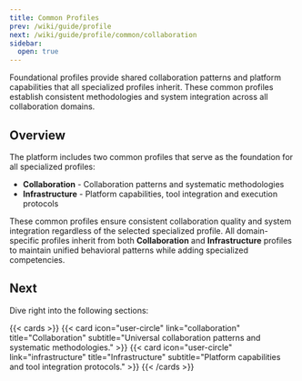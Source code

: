 ```yaml
---
title: Common Profiles
prev: /wiki/guide/profile
next: /wiki/guide/profile/common/collaboration
sidebar:
  open: true
---
```


Foundational profiles provide shared collaboration patterns and platform capabilities that all specialized profiles inherit. These common profiles establish consistent methodologies and system integration across all collaboration domains.

<!--more-->

## Overview

The platform includes two common profiles that serve as the foundation for all specialized profiles:

- **Collaboration** - Collaboration patterns and systematic methodologies
- **Infrastructure** - Platform capabilities, tool integration and execution protocols

These common profiles ensure consistent collaboration quality and system integration regardless of the selected specialized profile. All domain-specific profiles inherit from both **Collaboration** and **Infrastructure** profiles to maintain unified behavioral patterns while adding specialized competencies.

## Next

Dive right into the following sections:

{{< cards >}}
  {{< card icon="user-circle" link="collaboration" title="Collaboration" subtitle="Universal collaboration patterns and systematic methodologies." >}}
  {{< card icon="user-circle" link="infrastructure" title="Infrastructure" subtitle="Platform capabilities and tool integration protocols." >}}
{{< /cards >}}
